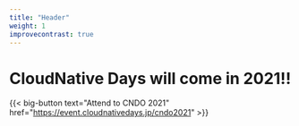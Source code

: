 ```yaml
---
title: "Header"
weight: 1
improvecontrast: true
---
```


# CloudNative Days will come in 2021!!

{{< big-button text="Attend to CNDO 2021" href="https://event.cloudnativedays.jp/cndo2021" >}}
